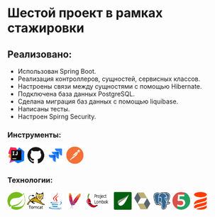 # Шестой проект в рамках стажировки

## Реализовано:
- Использован Spring Boot.
- Реализация контроллеров, сущностей, сервисных классов.
- Настроены связи между сущностями с помощью Hibernate.
- Подключена база данных PostgreSQL.
- Сделана миграция баз данных с помощью liquibase.
- Написаны тесты.
- Настроен Spirng Security.

### Инструменты:
<div>
  <img src="https://github.com/devicons/devicon/blob/master/icons/intellij/intellij-original.svg" width="40" height="40"/>
  <img src="https://github.com/devicons/devicon/blob/master/icons/github/github-original.svg" width="40" height="40"/>
  <img src="https://github.com/devicons/devicon/blob/master/icons/jira/jira-original.svg" width="40" height="40"/>
  <img src="https://github.com/devicons/devicon/blob/master/icons/postman/postman-original.svg" width="40" height="40"/>
</div>

### Технологии:
<div>
  <img src="https://github.com/devicons/devicon/blob/master/icons/spring/spring-original.svg" width="40" height="40"/>
  <img src="https://github.com/devicons/devicon/blob/master/icons/tomcat/tomcat-original-wordmark.svg" width="40" height="40"/>
  <img src="https://github.com/devicons/devicon/blob/master/icons/java/java-original.svg" width="40" height="40"/>
  <img src="https://github.com/devicons/devicon/blob/master/icons/maven/maven-original.svg" width="40" height="40"/>
  <img src="loombok.jpeg" width="60" height="40"/>
  <img src="thymeleaf.png" width="40" height="40"/>
  <img src="https://github.com/devicons/devicon/blob/master/icons/hibernate/hibernate-original.svg" width="40" height="40"/>
  <img src="https://github.com/devicons/devicon/blob/master/icons/postgresql/postgresql-original.svg" width="40" height="40"/>
  <img src="https://github.com/devicons/devicon/blob/master/icons/junit/junit-original.svg" width="40" height="40"/>
  <img src="https://github.com/devicons/devicon/blob/master/icons/liquibase/liquibase-original.svg" width="40" height="40"/>
</div>
